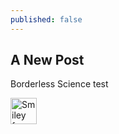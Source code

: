 ```yaml
---
published: false
---
```

## A New Post
Borderless Science      test


<img src="{{site.baseurl}}/_posts/Pool.jpg" alt="Smiley face" height="42" width="42">
